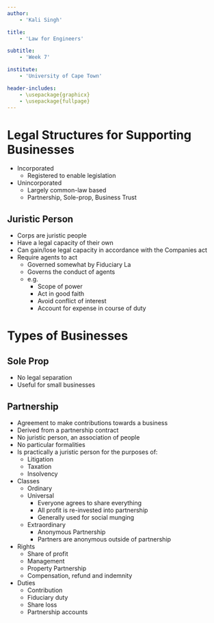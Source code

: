 ```yaml
---
author:
    - 'Kali Singh'

title:
    - 'Law for Engineers'

subtitle:
    - 'Week 7'

institute:
    - 'University of Cape Town'

header-includes:
    - \usepackage{graphicx}
    - \usepackage{fullpage}
---
```


# Legal Structures for Supporting Businesses

* Incorporated
    * Registered to enable legislation
* Unincorporated
    * Largely common-law based
    * Partnership, Sole-prop, Business Trust

## Juristic Person
* Corps are juristic people
* Have a legal capacity of their own
* Can gain/lose legal capacity in accordance with the Companies act
* Require agents to act
    * Governed somewhat by Fiduciary La
    * Governs the conduct of agents
    * e.g.
        * Scope of power
        * Act in good faith
        * Avoid conflict of interest
        * Account for expense in course of duty

# Types of Businesses

## Sole Prop
* No legal separation
* Useful for small businesses

## Partnership
* Agreement to make contributions towards a business
* Derived from a partnership contract
* No juristic person, an association of people
* No particular formalities
* Is practically a juristic person for the purposes of:
    * Litigation
    * Taxation
    * Insolvency
* Classes
    * Ordinary
    * Universal
        * Everyone agrees to share everything
        * All profit is re-invested into partnership
        * Generally used for social munging
    * Extraordinary
        * Anonymous Partnership
        * Partners are anonymous outside of partnership
* Rights
    * Share of profit
    * Management
    * Property Partnership
    * Compensation, refund and indemnity
* Duties    
    * Contribution
    * Fiduciary duty
    * Share loss
    * Partnership accounts
